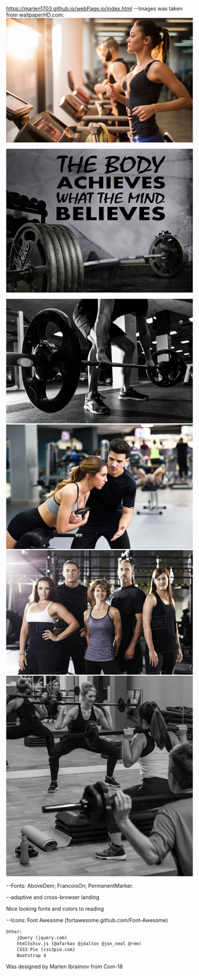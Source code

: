 https://marlen1703.github.io/webPage.io/index.html
--Images was taken from wallpaperHD.com:
![](img/carusel_1.jpg)

![](img/carusel_2.jpeg)

![](img/carusel_3.jpeg)
![](img/galery_1.jpg)
![](img/galery_2.jpg)
![](img/galery_3.jpg)




--Fonts:
	AboveDem;
	FrancoisOn;
	PermanentMarker.


--adaptive and cross-browser landing

Nice looking fonts and colors to reading




 
--Icons:
		Font Awesome (fortawesome.github.com/Font-Awesome)

	Other:
		jQuery (jquery.com)
		html5shiv.js (@afarkas @jdalton @jon_neal @rem)
		CSS3 Pie (css3pie.com)
		Bootstrap 4




Was designed by Marlen Ibraimov from Com-18
